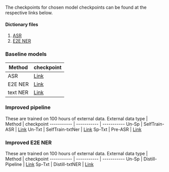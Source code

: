 The checkpoints for chosen model checkpoints can be found at the respective links below. 

#### Dictionary files
1. [ASR](https://public-dataset-model-store.awsdev.asapp.com/fwu/spoken-ner/public/asr/dict_files/dict.ltr.txt)
2. [E2E NER](https://public-dataset-model-store.awsdev.asapp.com/fwu/spoken-ner/public/e2e_ner/dict_files/dict.raw.ltr.txt)

### Baseline models

Method | checkpoint
----------- | ----------- 
ASR | [Link](https://public-dataset-model-store.awsdev.asapp.com/fwu/spoken-ner/public/asr/w2v2_base_fine-tune.pt)
E2E NER | [Link](https://public-dataset-model-store.awsdev.asapp.com/fwu/spoken-ner/public/e2e_ner/w2v2_base_fine-tune.pt)
text NER | [Link](https://public-dataset-model-store.awsdev.asapp.com/fwu/spoken-ner/public/text_ner/deberta-base_raw_fine-tune.zip)

### Improved pipeline
These are trained on 100 hours of external  data.
External data type      | Method | checkpoint
----------- | ----------- | ----------- 
Un-Sp | SelfTrain-ASR | [Link](https://public-dataset-model-store.awsdev.asapp.com/fwu/spoken-ner/public/asr/w2v2_base_train_100h_plabeled_asr.pt)
Un-Txt | SelfTrain-txtNer | [Link](https://public-dataset-model-store.awsdev.asapp.com/fwu/spoken-ner/public/text_ner/deberta-base_raw_train_100h_plabeled_text_ner.zip)
Sp-Txt | Pre-ASR | [Link](https://public-dataset-model-store.awsdev.asapp.com/fwu/spoken-ner/public/asr/w2v2_base_train_100h.pt)

### Improved E2E NER
These are trained on 100 hours of external data.
External data type      | Method | checkpoint
----------- | ----------- | ----------- 
Un-Sp | Distill-Pipeline | [Link](https://public-dataset-model-store.awsdev.asapp.com/fwu/spoken-ner/public/e2e_ner/w2v2_base_train_100h_plabeled_ppl.pt)
Sp-Txt | Distill-txtNER | [Link](https://public-dataset-model-store.awsdev.asapp.com/fwu/spoken-ner/public/e2e_ner/w2v2_base_train_100h_plabeled_e2e_ner.pt)
